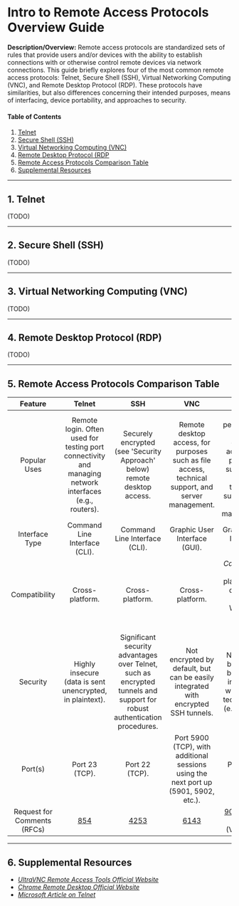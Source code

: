 # Intro to Remote Access Protocols Overview Guide

**Description/Overview:** Remote access protocols are standardized sets of rules that provide users and/or devices with the ability to establish connections with or otherwise control remote devices via network connections. This guide briefly explores four of the most common remote access protocols: Telnet, Secure Shell (SSH), Virtual Networking Computing (VNC), and Remote Desktop Protocol (RDP). These protocols have similarities, but also differences concerning their intended purposes, means of interfacing, device portability, and approaches to security.

#### Table of Contents

1. [Telnet](#telnet)
2. [Secure Shell (SSH)](#ssh)
3. [Virtual Networking Computing (VNC)](#vnc)
4. [Remote Desktop Protocol (RDP](#rdp)
5. [Remote Access Protocols Comparison Table](#table)
6. [Supplemental Resources](#supplemental)

<hr />

## 1. <a name="telnet">Telnet</a>

(TODO)

<hr />

## 2. <a name="ssh">Secure Shell (SSH)</a>

(TODO)

<hr />

## 3. <a name="vnc">Virtual Networking Computing (VNC)</a>

(TODO)

<hr />

## 4. <a name="rdp">Remote Desktop Protocol (RDP)</a>

(TODO)

<hr />

## 5. <a name="table">Remote Access Protocols Comparison Table</a>

| Feature | Telnet | SSH | VNC | RDP |
| :---: | :---: | :---: | :---: | :---: |
| Popular Uses | Remote login. Often used for testing port connectivity and managing network interfaces (e.g., routers). | Securely encrypted (see 'Security Approach' below) remote desktop access. | Remote desktop access, for purposes such as file access, technical support, and server management. | High-performance remote desktop access, for purposes such as file access, technical support, and server management. |
| Interface Type | Command Line Interface (CLI). | Command Line Interface (CLI). | Graphic User Interface (GUI). | Graphic User Interface (GUI). |
| Compatibility | Cross-platform. | Cross-platform. | Cross-platform. | *Can* be used cross-platform, but designed with Windows OSes in mind. |
| Security | Highly insecure (data is sent unencrypted, in plaintext). | Significant security advantages over Telnet, such as encrypted tunnels and support for robust authentication procedures. | Not encrypted by default, but can be easily integrated with encrypted SSH tunnels. | Not secure by default, but can be integrated with secure technologies (e.g., VPNs). |
| Port(s) | Port 23 (TCP). | Port 22 (TCP). | Port 5900 (TCP), with additional sessions using the next port up (5901, 5902, etc.). | Port 3389 (TCP). |
| Request for Comments (RFCs) | [854](https://datatracker.ietf.org/doc/html/rfc854) | [4253](https://datatracker.ietf.org/doc/html/rfc4253) | [6143](https://datatracker.ietf.org/doc/html/rfc6143) | [908](https://datatracker.ietf.org/doc/html/rfc908) (Initial), [1151](https://datatracker.ietf.org/doc/html/rfc1151) (Version 2) |

<hr />

## 6. <a name="supplemental">Supplemental Resources</a>

* *[UltraVNC Remote Access Tools Official Website](https://uvnc.com/)*
* *[Chrome Remote Desktop Official Website](https://remotedesktop.google.com/)*
* *[Microsoft Article on Telnet](https://learn.microsoft.com/en-us/windows-server/administration/windows-commands/telnet)*
